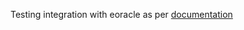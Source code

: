 Testing integration with eoracle as per [documentation](https://eoracle.gitbook.io/sdk-documentation)
